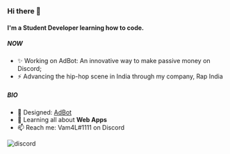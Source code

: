 ### Hi there 👋

#### I'm a Student Developer learning how to code.

##### NOW

- ✨ Working on AdBot: An innovative way to make passive money on Discord;
- ⚡ Advancing the hip-hop scene in India through my company, Rap India

##### BIO

- 🌱 Designed: [AdBot](https://discord.com/api/oauth2/authorize?client_id=925544021546393623&permissions=8&scope=bot)
- 🔭 Learning all about **Web Apps**
- 📫 Reach me: Vam4L#1111 on Discord

![discord](https://discord.c99.nl/widget/theme-4/709610174184423484.png)
<!--
**vamshiravula/vamshiravula** is a ✨ _special_ ✨ repository because its `README.md` (this file) appears on your GitHub profile.

Here are some ideas to get you started:

- 🔭 I’m currently working on ...
- 🌱 I’m currently learning ...
- 👯 I’m looking to collaborate on ...
- 🤔 I’m looking for help with ...
- 💬 Ask me about ...
- 📫 How to reach me: ...
- 😄 Pronouns: ...
- ⚡ Fun fact: ...
-->
